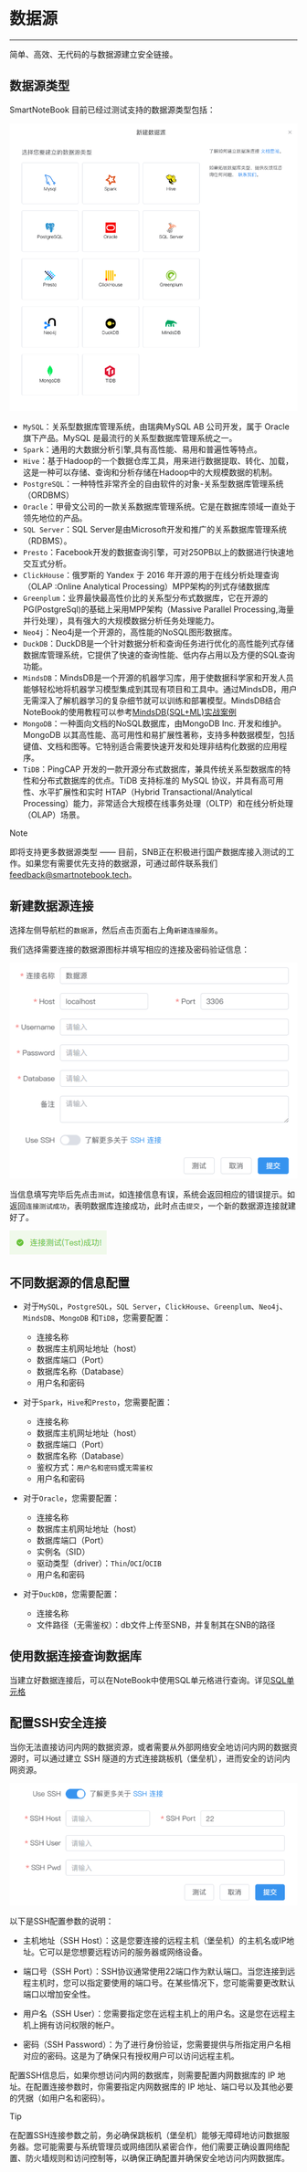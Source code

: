 # 数据源
---
简单、高效、无代码的与数据源建立安全链接。

<!-- ![图 1](../images/ds.png)   -->
<!-- <img src="../images/ds.png"  style="width: 78%;height: 78%;" /> -->

## 数据源类型

SmartNoteBook 目前已经过测试支持的数据源类型包括：

<!-- ![支持的数据源类型](../images/d29cc6e5e6f39e9197465bb88020b8c870b25bbfe2562a3259e8a8a46466c4e0.png)   -->

![支持的数据源类型](/assets/workspace/Xnip2024-06-28_11-57-18.png)  


* `MySQL`：关系型数据库管理系统，由瑞典MySQL AB 公司开发，属于 Oracle 旗下产品。MySQL 是最流行的关系型数据库管理系统之一。
* `Spark`：通用的大数据分析引擎,具有高性能、易用和普遍性等特点。
* `Hive`：基于Hadoop的一个数据仓库工具，用来进行数据提取、转化、加载，这是一种可以存储、查询和分析存储在Hadoop中的大规模数据的机制。
* `PostgreSQL`：一种特性非常齐全的自由软件的对象-关系型数据库管理系统（ORDBMS）
* `Oracle`：甲骨文公司的一款关系数据库管理系统。它是在数据库领域一直处于领先地位的产品。
* `SQL Server`：SQL Server是由Microsoft开发和推广的关系数据库管理系统（RDBMS）。
* `Presto`：Facebook开发的数据查询引擎，可对250PB以上的数据进行快速地交互式分析。
* `ClickHouse`：俄罗斯的 Yandex 于 2016 年开源的用于在线分析处理查询（OLAP :Online Analytical Processing）MPP架构的列式存储数据库
* `Greenplum`：业界最快最高性价比的关系型分布式数据库，它在开源的PG(PostgreSql)的基础上采用MPP架构（Massive Parallel Processing,海量并行处理），具有强大的大规模数据分析任务处理能力。
* `Neo4j`：Neo4j是一个开源的，高性能的NoSQL图形数据库。
* `DuckDB`：DuckDB是一个针对数据分析和查询任务进行优化的高性能列式存储数据库管理系统，它提供了快速的查询性能、低内存占用以及方便的SQL查询功能。
* `MindsDB`：MindsDB是一个开源的机器学习库，用于使数据科学家和开发人员能够轻松地将机器学习模型集成到其现有项目和工具中。通过MindsDB，用户无需深入了解机器学习的复杂细节就可以训练和部署模型。MindsDB结合NoteBook的使用教程可以参考<a href="../Tutorial/Mindsdb_demo.md" title="MindsDB(SQL+ML)实战案例">MindsDB(SQL+ML)实战案例</a>
* `MongoDB`：一种面向文档的NoSQL数据库，由MongoDB Inc. 开发和维护。MongoDB 以其高性能、高可用性和易扩展性著称，支持多种数据模型，包括键值、文档和图等。它特别适合需要快速开发和处理非结构化数据的应用程序。
* `TiDB`：PingCAP 开发的一款开源分布式数据库，兼具传统关系型数据库的特性和分布式数据库的优点。TiDB 支持标准的 MySQL 协议，并具有高可用性、水平扩展性和实时 HTAP（Hybrid Transactional/Analytical Processing）能力，非常适合大规模在线事务处理（OLTP）和在线分析处理（OLAP）场景。

> [!NOTE]
> 即将支持更多数据源类型 —— 目前，SNB正在积极进行国产数据库接入测试的工作。如果您有需要优先支持的数据源，可通过邮件联系我们 <feedback@smartnotebook.tech>。


## 新建数据源连接

选择左侧导航栏的`数据源`，然后点击页面右上角`新建连接服务`。

我们选择需要连接的数据源图标并填写相应的连接及密码验证信息：

![图 5](../images/27a0726d1e8fb7d6418e88c4aa6ecf2b170c5fd4d2809eed683cc57c68026bb0.png) 

当信息填写完毕后先点击`测试`，如连接信息有误，系统会返回相应的错误提示。如返回`连接测试成功`，表明数据库连接成功，此时点击`提交`，一个新的数据源连接就建好了。

![图 6](../images/2640c7ef5da05a8d7b83d9dc7f04374f5c0a07a8ed631f25c4c4002baf955d79.png)  

<!-- ## 编辑连接

在数据源列表中选择所需修改的数据源，修改配置信息后单击`测试`，返回成功信息后点击`提交`。 -->

## 不同数据源的信息配置

<!-- 用户可以在选择不同类型的数据源后，通过正确配置对应类型的数据库信息、数据库凭证后，完成创建数据库连接。

不同的数据源对应填写的配置项也会存在差异。 -->

- 对于`MySQL`，`PostgreSQL`，`SQL Server`，`ClickHouse`、`Greenplum`、`Neo4j`、`MindsDB`、`MongoDB`
和`TiDB`，您需要配置：

  - 连接名称
  - 数据库主机网址地址（host）
  - 数据库端口（Port）
  - 数据库名称（Database）
  - 用户名和密码

- 对于`Spark`，`Hive`和`Presto`，您需要配置：

  - 连接名称
  - 数据库主机网址地址（host）
  - 数据库端口（Port）
  - 数据库名称（Database）
  - 鉴权方式：`用户名和密码`或`无需鉴权`
  - 用户名和密码

- 对于`Oracle`，您需要配置：

  - 连接名称
  - 数据库主机网址地址（host）
  - 数据库端口（Port）
  - 实例名（SID）
  - 驱动类型（driver）：`Thin`/`OCI`/`OCIB`
  - 用户名和密码

- 对于`DuckDB`，您需要配置：

  - 连接名称
  - 文件路径（无需鉴权）：db文件上传至SNB，并复制其在SNB的路径

<!-- 
备注：当数据库连接配置完成后，我们会为你生成一个数据标识，相当于该数据库的云端“唯一id”， 如 0242ac110004-11edacf8-81c84f68-a244。该数据标识你可在Notebook的侧边栏--数据资源复制获取，并可在代码中引用。参见侧边栏->数据资源 -->

## 使用数据连接查询数据库

当建立好数据连接后，可以在NoteBook中使用SQL单元格进行查询。详见<a href="../NoteBook/SQL.md" title="SQL单元格">SQL单元格</a>

## 配置SSH安全连接

<!-- 当需要增加跳板机

![图 7](../images/df9050419f6f13dc89d92e2d5c66e9921fb65161b6fdeb540cfea644bf878524.png)  


通过SSH，您可以配置数据连接以实现更安全的访问。SSH提供了加密和认证机制，以保护您的连接和数据安全。下面是一些SSH配置参数的说明：

- 主机地址（SSH Host）：这是您要连接的远程主机（堡垒机）的主机名或IP地址。它可以是您想要远程访问的服务器或网络设备。

- 端口号（SSH Port）：SSH协议通常使用22端口作为默认端口。当您连接到远程主机时，您可以指定要使用的端口号。在某些情况下，您可能需要更改默认端口以增加安全性。

- 用户名（SSH User）：您需要指定您在远程主机上的用户名。这是您在远程主机上拥有访问权限的帐户。

- 密码（SSH Password）：为了进行身份验证，您需要提供与所指定用户名相对应的密码。这是为了确保只有授权用户可以访问远程主机。 -->

当你无法直接访问内网的数据资源，或者需要从外部网络安全地访问内网的数据资源时，可以通过建立 SSH 隧道的方式连接跳板机（堡垒机），进而安全的访问内网资源。

<!-- ![图 7](../images/df9050419f6f13dc89d92e2d5c66e9921fb65161b6fdeb540cfea644bf878524.png)   -->
![图 1](../images/4e48a927b9bfc0f22aaaf89c8915b4417d65505d8bc325a846831fdb5c9172aa.png)  

以下是SSH配置参数的说明：

- 主机地址（SSH Host）：这是您要连接的远程主机（堡垒机）的主机名或IP地址。它可以是您想要远程访问的服务器或网络设备。

- 端口号（SSH Port）：SSH协议通常使用22端口作为默认端口。当您连接到远程主机时，您可以指定要使用的端口号。在某些情况下，您可能需要更改默认端口以增加安全性。

- 用户名（SSH User）：您需要指定您在远程主机上的用户名。这是您在远程主机上拥有访问权限的帐户。

- 密码（SSH Password）：为了进行身份验证，您需要提供与所指定用户名相对应的密码。这是为了确保只有授权用户可以访问远程主机。

配置SSH信息后，如果你想访问内网的数据库，则需要配置内网数据库的 IP 地址。在配置连接参数时，你需要指定内网数据库的 IP 地址、端口号以及其他必要的凭据（如用户名和密码）。

> [!Tip]
> 在配置SSH连接参数之前，务必确保跳板机（堡垒机）能够无障碍地访问数据服务器。您可能需要与系统管理员或网络团队紧密合作，他们需要正确设置网络配置、防火墙规则和访问控制等，以确保正确配置并确保安全地访问内网数据库。


